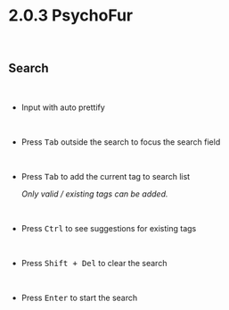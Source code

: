 
# 2.0.3 PsychoFur

<br>

## Search

<br>

-   Input with auto prettify

    <br>

-   Press <kbd>Tab</kbd> outside the search to focus the search field

    <br>

-   Press <kbd>Tab</kbd> to add the current tag to search list

    *Only valid / existing tags can be added.*

    <br>

-   Press <kbd>Ctrl</kbd> to see suggestions for existing tags

    <br>

-   Press <kbd>Shift + Del</kbd> to clear the search

    <br>

-   Press <kbd>Enter</kbd> to start the search

<br>
